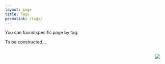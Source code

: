 ```yaml
---
layout: page
title: Tags
permalink: /tags/
---
```


You can found specific page by tag.

To be constructed...


<br>
<img src="http://ww3.sinaimg.cn/large/be5b4606jw1es1yq49f2oj208509oaaa.jpg" align="right">